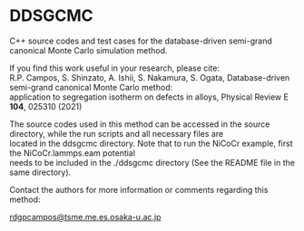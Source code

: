 # DDSGCMC
C++ source codes and test cases for the database-driven semi-grand canonical Monte Carlo simulation method.<br/>

If you find this work useful in your research, please cite:<br/>
R.P. Campos, S. Shinzato, A. Ishii, S. Nakamura, S. Ogata, Database-driven semi-grand canonical Monte Carlo method: <br/>
application to segregation isotherm on defects in alloys, Physical Review E **104**, 025310 (2021)<br/>

The source codes used in this method can be accessed in the source directory, while the run scripts and all necessary files are <br/>
located in the ddsgcmc directory. Note that to run the NiCoCr example, first the NiCoCr.lammps.eam potential <br/>
needs to be included in the ./ddsgcmc directory (See the README file in the same directory).<br/>

Contact the authors for more information or comments regarding this method:<br/>

rdgpcampos@tsme.me.es.osaka-u.ac.jp
